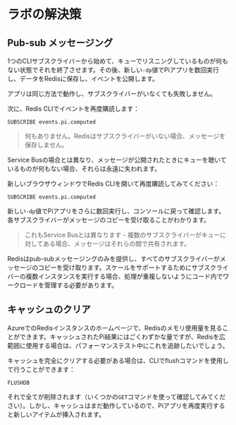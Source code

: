 # ラボの解決策

## Pub-sub メッセージング

1つのCLIサブスクライバーから始めて、キューでリスニングしているものが何もない状態でそれを終了させます。その後、新しい`-dp`値でPiアプリを数回実行し、データをRedisに保存し、イベントを公開します。

アプリは同じ方法で動作し、サブスクライバーがいなくても失敗しません。

次に、Redis CLIでイベントを再度購読します：



```
SUBSCRIBE events.pi.computed
```


> 何もありません。Redisはサブスクライバーがいない場合、メッセージを保存しません。

Service Busの場合とは異なり、メッセージが公開されたときにキューを聴いているものが何もない場合、それらは永遠に失われます。

新しいブラウザウィンドウでRedis CLIを開いて再度購読してみてください：



```
SUBSCRIBE events.pi.computed
```


新しい`-dp`値でPiアプリをさらに数回実行し、コンソールに戻って確認します。各サブスクライバーがメッセージのコピーを受け取ることがわかります。

> これもService Busとは異なります - 複数のサブスクライバーがキューに対してある場合、メッセージはそれらの間で共有されます。

Redisはpub-subメッセージングのみを提供し、すべてのサブスクライバーがメッセージのコピーを受け取ります。スケールをサポートするためにサブスクライバーの複数インスタンスを実行する場合、処理が重複しないようにコード内でワークロードを管理する必要があります。

## キャッシュのクリア

AzureでのRedisインスタンスのホームページで、Redisのメモリ使用量を見ることができます。キャッシュされたPi結果にはごくわずかな量ですが、Redisを広範囲に使用する場合は、パフォーマンステスト中にこれを追跡したいでしょう。

キャッシュを完全にクリアする必要がある場合は、CLIでflushコマンドを使用して行うことができます：



```
FLUSHDB
```


それで全てが削除されます（いくつかの`GET`コマンドを使って確認してみてください）。しかし、キャッシュはまだ動作しているので、Piアプリを再度実行すると新しいアイテムが挿入されます。
